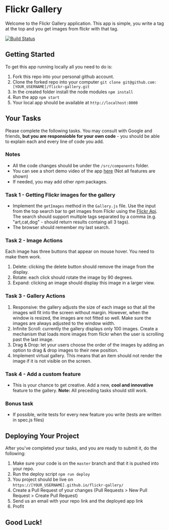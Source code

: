 # Flickr Gallery

Welcome to the Flickr Gallery application.
This app is simple, you write a tag at the top and you get images from flickr with that tag.

[![Build Status](https://travis-ci.org/guysopher/flickr-gallery.svg?branch=master)](https://travis-ci.org/guysopher/flickr-gallery)


## Getting Started
To get this app running locally all you need to do is:
1. Fork this repo into your personal github account.
1. Clone the forked repo into your computer `git clone git@github.com:[YOUR_USERNAME]/flickr-gallery.git`
2. In the created folder install the node modules `npm install`
3. Run the app `npm start`
4. Your local app should be available at `http://localhost:8000`

## Your Tasks
Please complete the following tasks. You may consult with Google and friends, **but you are responsioble for your own code** - you should be able to explain each and every line of code you add.
### Notes
- All the code changes should be under the `/src/components` folder.
- You can see a short demo video of the app [here](https://youtu.be/NW4VojSUFQc) (Not all features are shown)
- If needed, you may add other *npm* packages.


### Task 1 - Getting Flickr images for the gallery
- Implement the `getImages` method in the `Gallery.js` file. Use the input from the top search bar to get images from Flickr using the [Flickr Api](https://www.flickr.com/services/api/flickr.photos.search.html). The search should support multiple tags separated by a comma (e.g. "art,cat,dog" - should return results containg all 3 tags).
- The browser should remember my last search.


### Task 2 - Image Actions
Each image has three buttons that appear on mouse hover. You need to make them work.
1. Delete: clicking the delete button should remove the image from the display.
2. Rotate: each click should rotate the image by 90 degrees.
3. Expand: clicking an image should display this image in a larger view.

### Task 3 - Gallery Actions
1. Responsive:  the gallery adjusts the size of each image so that all the images will fit into the screen without margin. However, when the window is resized, the images are not fitted so well. Make sure the images are always adjusted to the window width.
2. Infinite Scroll: currently the gallery displays only 100 images. Create a mechanism that loads more images from flickr when the user is scrolling past the last image.
3. Drag & Drop: let your users choose the order of the images by adding an option to drag & drop images to their new position.
4. Implement virtual gallery. This means that an item should not render the image if it is not visible on the screen.

### Task 4 - Add a custom feature
- This is your chance to get creative. Add a new, **cool and innovative** feature to the gallery. **Note:** All preceding tasks should still work.

### Bonus task
- If possible, write tests for every new feature you write (tests are written in spec.js files)

## Deploying Your Project
After you've completed your tasks, and you are ready to submit it, do the following:
1. Make sure your code is on the `master` branch and that it is pushed into your repo.
2. Run the deploy script `npm run deploy`
3. You project should be live on `https://[YOUR_USERNAME].github.io/flickr-gallery/`
4. Create a Pull Request of your changes (Pull Requests > New Pull Request > Create Pull Request)
5. Send us an email with your repo link and the deployed app link
6. Profit

## Good Luck!
